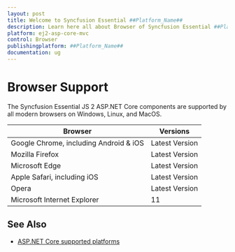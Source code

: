 ```yaml
---
layout: post
title: Welcome to Syncfusion Essential ##Platform_Name##
description: Learn here all about Browser of Syncfusion Essential ##Platform_Name## widgets based on HTML5 and jQuery.
platform: ej2-asp-core-mvc
control: Browser
publishingplatform: ##Platform_Name##
documentation: ug
---
```


# Browser Support

The Syncfusion Essential JS 2 ASP.NET Core components are supported by all modern browsers on Windows, Linux, and MacOS.

|    Browser    |    Versions    |
|--------------|---------------|
|    Google Chrome, including Android & iOS    |    Latest Version  |
|    Mozilla Firefox    |    Latest Version  |
|    Microsoft Edge    |    Latest Version  |
|    Apple Safari, including iOS    |    Latest Version  |
|    Opera    |    Latest Version  |
|    Microsoft Internet Explorer    |    11  |

## See Also

* [ASP.NET Core supported platforms](https://docs.microsoft.com/en-us/aspnet/core/blazor/supported-platforms)
